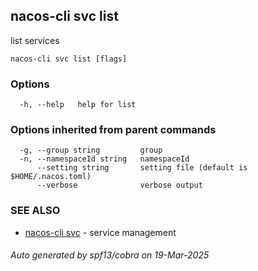 ## nacos-cli svc list

list services

```
nacos-cli svc list [flags]
```

### Options

```
  -h, --help   help for list
```

### Options inherited from parent commands

```
  -g, --group string         group
  -n, --namespaceId string   namespaceId
      --setting string       setting file (default is $HOME/.nacos.toml)
      --verbose              verbose output
```

### SEE ALSO

* [nacos-cli svc](nacos-cli_svc.md)	 - service management

###### Auto generated by spf13/cobra on 19-Mar-2025
